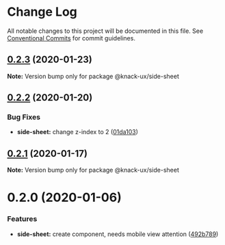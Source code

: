 # Change Log

All notable changes to this project will be documented in this file.
See [Conventional Commits](https://conventionalcommits.org) for commit guidelines.

## [0.2.3](https://github.com/knack-ux/knack-ux/compare/@knack-ux/side-sheet@0.2.2...@knack-ux/side-sheet@0.2.3) (2020-01-23)

**Note:** Version bump only for package @knack-ux/side-sheet





## [0.2.2](https://github.com/knack-ux/knack-ux/compare/@knack-ux/side-sheet@0.2.1...@knack-ux/side-sheet@0.2.2) (2020-01-20)


### Bug Fixes

* **side-sheet:** change z-index to 2 ([01da103](https://github.com/knack-ux/knack-ux/commit/01da103))





## [0.2.1](https://github.com/knack-ux/knack-ux/compare/@knack-ux/side-sheet@0.2.0...@knack-ux/side-sheet@0.2.1) (2020-01-17)

**Note:** Version bump only for package @knack-ux/side-sheet





# 0.2.0 (2020-01-06)


### Features

* **side-sheet:** create component, needs mobile view attention ([492b789](https://github.com/knack-ux/knack-ux/commit/492b789))
